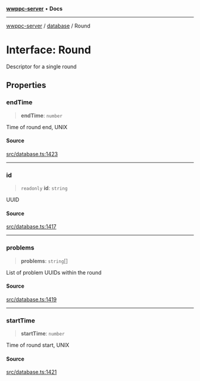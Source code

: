 [**wwppc-server**](../../README.md) • **Docs**

***

[wwppc-server](../../modules.md) / [database](../README.md) / Round

# Interface: Round

Descriptor for a single round

## Properties

### endTime

> **endTime**: `number`

Time of round end, UNIX

#### Source

[src/database.ts:1423](https://github.com/WWPPC/WWPPC-server/blob/ad5cd9fce3d5cf381927c08c4923fceefb2a5362/src/database.ts#L1423)

***

### id

> `readonly` **id**: `string`

UUID

#### Source

[src/database.ts:1417](https://github.com/WWPPC/WWPPC-server/blob/ad5cd9fce3d5cf381927c08c4923fceefb2a5362/src/database.ts#L1417)

***

### problems

> **problems**: `string`[]

List of problem UUIDs within the round

#### Source

[src/database.ts:1419](https://github.com/WWPPC/WWPPC-server/blob/ad5cd9fce3d5cf381927c08c4923fceefb2a5362/src/database.ts#L1419)

***

### startTime

> **startTime**: `number`

Time of round start, UNIX

#### Source

[src/database.ts:1421](https://github.com/WWPPC/WWPPC-server/blob/ad5cd9fce3d5cf381927c08c4923fceefb2a5362/src/database.ts#L1421)
